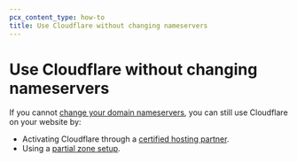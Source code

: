```yaml
---
pcx_content_type: how-to
title: Use Cloudflare without changing nameservers
---
```


# Use Cloudflare without changing nameservers

If you cannot [change your domain nameservers](/dns/zone-setups/full-setup/), you can still use Cloudflare on your website by:

- Activating Cloudflare through a [certified hosting partner](https://www.cloudflare.com/hosting-partners).
- Using a [partial zone setup](/dns/zone-setups/partial-setup/).